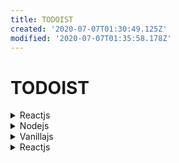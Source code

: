 ```yaml
---
title: TODOIST
created: '2020-07-07T01:30:49.125Z'
modified: '2020-07-07T01:35:58.178Z'
---
```


# TODOIST

<details close>
<summary>Reactjs</summary>
<markdown>
- reactjs
</markdown>
</details>

<details close>
<summary>Nodejs</summary>
<markdown>
- Module trong Nodejs
  - Tạo module
  - Import module
- 
</markdown>
</details>

<details close>
<summary>Vanillajs</summary>
<markdown>
```html
https://eloquentjavascript.net/
https://github.com/getify/You-Dont-Know-JS
```
</markdown>
</details>

<details close>
<summary>Reactjs</summary>
<markdown>
- reactjs
</markdown>
</details>
